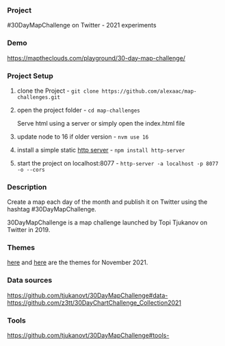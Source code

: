 ### Project

#30DayMapChallenge on Twitter - 2021 experiments

### Demo

https://maptheclouds.com/playground/30-day-map-challenge/

### Project Setup

1. clone the Project - `git clone https://github.com/alexaac/map-challenges.git`
2. open the project folder - `cd map-challenges`

    Serve html using a server or simply open the index.html file

3. update node to 16 if older version - `nvm use 16`
4. install a simple static [http server](https://github.com/http-party/http-server) - `npm install http-server`
5. start the project on localhost:8077 - `http-server -a localhost -p 8077 -o --cors`

### Description

Create a map each day of the month and publish it on Twitter using the hashtag #30DayMapChallenge.

30DayMapChallenge is a map challenge launched by Topi Tjukanov on Twitter in 2019.

### Themes

[here](https://twitter.com/tjukanov/status/1187713840550744066) and [here](https://github.com/tjukanovt/30DayMapChallenge#themes-) are the themes for November 2021.

### Data sources

https://github.com/tjukanovt/30DayMapChallenge#data-
https://github.com/z3tt/30DayChartChallenge_Collection2021

### Tools

https://github.com/tjukanovt/30DayMapChallenge#tools-
